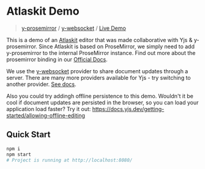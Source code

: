 # Atlaskit Demo
> [y-prosemirror](https://docs.yjs.dev/ecosystem/editor-bindings/prosemirror) / [y-websocket](https://docs.yjs.dev/ecosystem/connection-provider/y-websocket) / [Live Demo](https://demos.yjs.dev/atlaskit/atlaskit.html)

This is a demo of an [Atlaskit](https://atlaskit.atlassian.com/) editor that was made collaborative with Yjs & y-prosemirror. Since Atlaskit is based on ProseMirror, we simply need to add y-prosemirror to the internal ProseMirror instance. Find out more about the prosemirror binding in our [Official Docs](https://docs.yjs.dev/ecosystem/editor-bindings/prosemirror).

We use the [y-websocket](https://docs.yjs.dev/ecosystem/connection-provider) provider to share document updates through a server. There are many more providers available for Yjs - try switching to another provider. [See docs](https://docs.yjs.dev/ecosystem/connection-provider).

Also you could try addingh offline persistence to this demo. Wouldn't it be cool if document updates are persisted in the browser, so you can load your application load faster? Try it out: https://docs.yjs.dev/getting-started/allowing-offline-editing

## Quick Start

```sh
npm i
npm start
# Project is running at http://localhost:8080/
```
